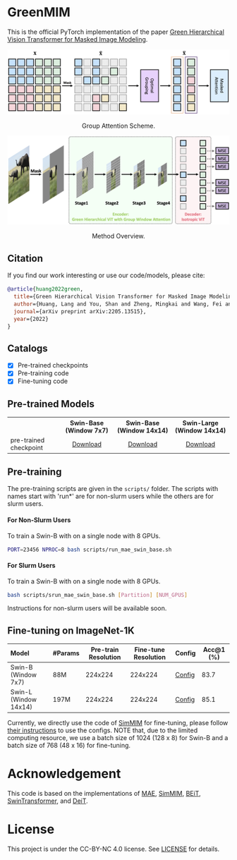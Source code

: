 # GreenMIM

This is the official PyTorch implementation of the paper [Green Hierarchical Vision Transformer for Masked Image Modeling](https://arxiv.org/abs/2205.13515).

<p align="center">
  <img src="figs/GroupAttention.png" >
</p>
<p align="center">
  Group Attention Scheme.
</p>

<p align="center">
  <img src="figs/GreenMIM.png" >
</p>
<p align="center">
  Method Overview.
</p>

## Citation
If you find our work interesting or use our code/models, please cite:

```bibtex
@article{huang2022green,
  title={Green Hierarchical Vision Transformer for Masked Image Modeling},
  author={Huang, Lang and You, Shan and Zheng, Mingkai and Wang, Fei and Qian, Chen and Yamasaki, Toshihiko},
  journal={arXiv preprint arXiv:2205.13515},
  year={2022}
}
```

## Catalogs

- [x] Pre-trained checkpoints
- [x] Pre-training code
- [x] Fine-tuning code

## Pre-trained Models

<table><tbody>
<!-- START TABLE -->
<!-- TABLE HEADER -->
<th valign="bottom"></th>
<th valign="bottom">Swin-Base (Window 7x7)</th>
<th valign="bottom">Swin-Base (Window 14x14)</th>
<th valign="bottom">Swin-Large (Window 14x14)</th>
<!-- TABLE BODY -->
<tr><td align="left">pre-trained checkpoint</td>
<td align="center"><a href="https://drive.google.com/file/d/1vCt7QN3rNC7hmWlWYomqfhjUqN-PvR7a/view?usp=sharing">Download</a></td>
<td align="center"><a href="https://drive.google.com/file/d/1P1dAdcZtSEGWFQy5GeeJdfGTqesSAES9/view?usp=sharing">Download</a></td>
<td align="center"><a href="https://drive.google.com/file/d/1Tw1KeGviVWxbVt3h1TT7BxTX1aLeT-Nm/view?usp=sharing">Download</a></td>

</tbody></table>

## Pre-training

The pre-training scripts are given in the `scripts/` folder. The scripts with names start with 'run*' are for non-slurm users while the others are for slurm users.

#### For Non-Slurm Users

To train a Swin-B with on a single node with 8 GPUs.
```bash
PORT=23456 NPROC=8 bash scripts/run_mae_swin_base.sh
```

#### For Slurm Users

To train a Swin-B with on a single node with 8 GPUs.
```bash
bash scripts/srun_mae_swin_base.sh [Partition] [NUM_GPUS] 
```

Instructions for non-slurm users will be available soon.

## Fine-tuning on ImageNet-1K

| Model | #Params | Pre-train Resolution | Fine-tune Resolution | Config | Acc@1 (%) |
| :---- | ------- | -------------------- | -------------------- | ------ | --------- |
| Swin-B (Window 7x7) | 88M | 224x224 | 224x224 |  [Config](ft_configs/greenmim_finetune_swin_base_img224_win7.yaml)  | 83.7 |
| Swin-L (Window 14x14) | 197M | 224x224 | 224x224 | [Config](ft_configs/greenmim_finetune_swin_large_img224_win14.yaml)  | 85.1 |

Currently, we directly use the code of [SimMIM](https://github.com/microsoft/SimMIM) for fine-tuning, please follow [their instructions](https://github.com/microsoft/SimMIM#fine-tuning-pre-trained-models) to use the configs. NOTE that, due to the limited computing resource, we use a batch size of 1024 (128 x 8) for Swin-B and a batch size of 768 (48 x 16) for fine-tuning.


# Acknowledgement
This code is based on the implementations of [MAE](https://github.com/facebookresearch/mae), [SimMIM](https://github.com/microsoft/SimMIM), [BEiT](https://github.com/microsoft/unilm/tree/master/beit), [SwinTransformer](https://github.com/microsoft/Swin-Transformer), and [DeiT](https://github.com/facebookresearch/deit).

# License

This project is under the CC-BY-NC 4.0 license. See [LICENSE](LICENSE) for details.
